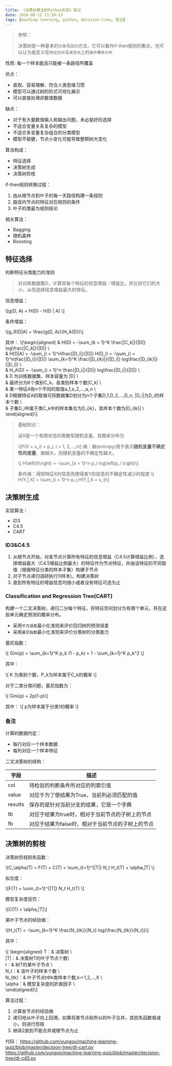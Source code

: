 ```yaml
---
title: 《决策树算法的Python实现》笔记
date: 2016-08-12 11:10:13
tags: [maching-learning, python, decision-tree, 笔记]
---
```


> 参照：
> 
> [1]: <https://zhuanlan.zhihu.com/p/20794583> "决策树算法的Python实现"
> 
> [2]: <http://m.blog.csdn.net/article/details?id=51344905> "决策树的生成与剪枝"
> 
> [3]: <http://www.chawenti.com/articles/18892.html> "决策树分类算法"
>
> [4]: <http://www.cnblogs.com/zhangchaoyang/articles/2709922.html> "决策树CART"
> 
> 决策树是一种基本的`分类`与`回归`方法，它可以看作if-then规则的集合，也可以认为是定义在`特征空间`与`类空间`上的`条件概率分布`

性质: 每一个样本能且只能被一条路径所覆盖

优点：

* 直观、容易理解、符合人类思维习惯
* 模型可以通过树的形式可视化展示
* 可以直接处理非数值数据

缺点：

* 对于有大量数值输入和输出问题，未必是好的选择
* 不适合变量关系复杂的模型
* 不适合多变量复杂组合的分类模型
* 模型不稳健，节点小变化可能导致整颗树大变化

算法构成：

* 特征选择
* 决策树生成
* 决策树剪枝

if-then规则转换过程：

1. 由从根节点到叶子的每一天路径构建一条规则
2. 路径内节点的特征对应规则的条件
3. 叶子的类最为规则结论

相关算法：

- Bagging
- 随机森林
- Boosting

## 特征选择

判断特征分类能力的准则

> 对训练数据集D，计算其每个特征的信息增益／增益比，并比较它们的大小，从而选择信息增益最大的特征。

信息增益：

\\[g(D, A) = H(D) - H(D | A) \\]

条件增益：

\\[g_R(D|A) = \frac{g(D, A)}{H_A(D)}\\]

其中：
\\[\begin{aligned}
& H(D) =  -\sum\_{k = 1}^K  \frac{|C_k|}{|D|} log\frac{|C\_k|}{|D|} \\\
& H(D|A) = -\sum\_{i = 1}^n\frac{|D\_i|}{|D|} H(D\_i) = -\sum\_{i = 1}^n\frac{|D\_i|}{|D|} \sum\_{k=1}^K \frac{|D\_{ik}|}{|D\_i|} log\frac{|D\_{ik}|}{|D\_i|} \\\
& H\_A(D) = -\sum\_{i = 1}^n \frac{|D\_i|}{|D|} log\frac{|D\_i|}{|D|} \\\
& D 为训练数据集，样本容量为 |D| \\\
& 最终分为K个类别C\_k，各类别样本个数|C\_k| \\\
& 某一特征A有n个不同的取值a\_1,a\_2,...,a\_n \\\
& D根据特征A的取值可将数据集D划分为n个子集D\_1,D\_2,...,D\_n, |D\_i|为D_i的样本个数 \\\
& 子集D\_i中属于类C\_k中的样本集合为D\_{ik}，其样本个数为|D\_{ik}| \\\
\end{aligned}\\]

> 基础知识：
> 
> 设X是一个有限状态的离散型随机变量，其概率分布为
> 
> \\[P(X = x\_i) = p\_i, i = 1, 2,...,n\\]
> 熵：熵(entropy)用于表示**随机变量不确定性的度量**，熵越大，则随机变量的不确定性越大。
> 
> \\[ H\left(X\right) = -\sum\_{x = 1}^n p\_i log\left(p\_i \right)\\]
>
> 条件熵：得知特征X的信息而使得类Y的信息的不确定性减少的程度
> \\[ H(Y\,|\,X) = \sum_{i = 1}^n p\_i\,H(Y\,|\,X = x\_i)\\]

## 决策树生成

实现算法：

* ID3
* C4.5
* CART

### ID3&C4.5

1. 从根节点开始，对各节点计算所有特征的信息增益（C4.5计算增益比例），选择增益最大（C4.5增益比例最大）的特征作为节点特征，并由该特征的不同取值（根据特征分类的样本子集）构建子节点
2. 对子节点递归调研执行1(样本)，构建决策树
3. 直到所有特征的增益信息均很小或者没有特征可选为止

### Classification and Regression Tree(CART)

构建一个二叉决策树，递归二分每个特征，将特征空间划分为有限个单元，并在这些单元确定预测的概率分布。

* 采用`平方误差`最小化准则来评价回归树的预测误差
* 采用`基尼指数`最小化准则来评价分类树的分类能力

基尼指数：

\\[ Gini(p) = \sum\_{k=1}^K p\_k (1 - p\_k) = 1 - \sum\_{k=1}^K p\_k^2 \\]

其中：

\\[
K 为类别个数，P\_k为样本属于C\_k的概率
\\]


对于二类分类问题，基尼指数为：

\\[ Gini(p) = 2p(1-p)\\]

其中：
\\[
p为样本属于分类1的概率
\\]
### 备注

计算的数据约定：

* 每行对应一个样本数据
* 每列对应一个样本特征

二叉决策树的结构：

| 字段 | 描述 |
| ------ | ------ |
| col | 待检验的判断条件所对应的列索引值 |
| value | 对应于为了使结果为True，当前列必须匹配的值 |
| results | 保存的是针对当前分支的结果，它是一个字典 |
| tb | 对应于结果为true时，相对于当前节点的子树上的节点 | 
| fb | 对应于结果为false时，相对于当前节点的子树上的节点 |


## 决策树的剪枝

决策树剪枝损失函数：

\\[C\_\alpha(T) = F(T) + C(T) = \sum_{t=1}^{|T|} N\_t H\_t(T) + \alpha\,|T| \\]

拟合度：

\\[F(T) = \sum_{t=1}^{|T|} N\_t H\_t(T) \\]

模型复杂度惩罚：

\\[C(T) = \alpha\,|T|\\]

某叶子节点的经验熵：

\\[H\_t(T) = -\sum\_{k=1}^K \frac{N\_{tk}}{N\_t} log(\frac{N\_{tk}}{N\_t})\\]

其中：

\\[ \begin{aligned}
T：& 决策树 \\\
|T|：& 决策树T的叶子节点个数\\\
t：& 树T的某叶子节点 \\\
N\_t：& 该叶子的样本个数 \\\
N\_{tk}：& 叶子节点t中k类样本个数,k＝1,2,...,K \\\
\alpha：& 模型复杂度的折衷因子 \\\
\end{aligned}\\]

算法过程：

1. 计算各节点的经验熵
2. 递归地从叶子向上回溯，如果将某节点和所以的叶子合并，其损失函数值减小，则进行剪枝
3. 继续2直到不能合并或根节点为止

代码：
<https://github.com/yungoo/maching-learning-quiz/blob/master/decision-tree/dt-cart.py>
<https://github.com/yungoo/maching-learning-quiz/blob/master/decision-tree/dt-c45.py>




